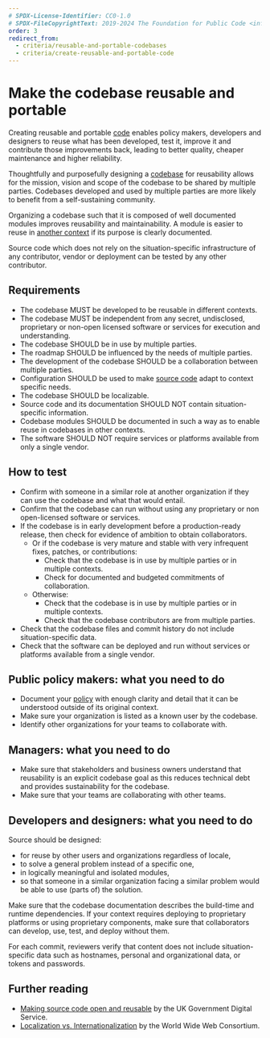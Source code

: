 ```yaml
---
# SPDX-License-Identifier: CC0-1.0
# SPDX-FileCopyrightText: 2019-2024 The Foundation for Public Code <info@publiccode.net>, https://standard.publiccode.net/AUTHORS
order: 3
redirect_from:
  - criteria/reusable-and-portable-codebases
  - criteria/create-reusable-and-portable-code
---
```

# Make the codebase reusable and portable

Creating reusable and portable [code](../glossary.md#code) enables policy makers, developers and designers to reuse what has been developed, test it, improve it and contribute those improvements back, leading to better quality, cheaper maintenance and higher reliability.

Thoughtfully and purposefully designing a [codebase](../glossary.md#codebase) for reusability allows for the mission, vision and scope of the codebase to be shared by multiple parties.
Codebases developed and used by multiple parties are more likely to benefit from a self-sustaining community.

Organizing a codebase such that it is composed of well documented modules improves reusability and maintainability.
A module is easier to reuse in [another context](../glossary.md#different-contexts) if its purpose is clearly documented.

Source code which does not rely on the situation-specific infrastructure of any contributor, vendor or deployment can be tested by any other contributor.

## Requirements

* The codebase MUST be developed to be reusable in different contexts.
* The codebase MUST be independent from any secret, undisclosed, proprietary or non-open licensed software or services for execution and understanding.
* The codebase SHOULD be in use by multiple parties.
* The roadmap SHOULD be influenced by the needs of multiple parties.
* The development of the codebase SHOULD be a collaboration between multiple parties.
* Configuration SHOULD be used to make [source code](../glossary.md#source-code) adapt to context specific needs.
* The codebase SHOULD be localizable.
* Source code and its documentation SHOULD NOT contain situation-specific information.
* Codebase modules SHOULD be documented in such a way as to enable reuse in codebases in other contexts.
* The software SHOULD NOT require services or platforms available from only a single vendor.

## How to test

* Confirm with someone in a similar role at another organization if they can use the codebase and what that would entail.
* Confirm that the codebase can run without using any proprietary or non open-licensed software or services.
* If the codebase is in early development before a production-ready release, then check for evidence of ambition to obtain collaborators.
   * Or if the codebase is very mature and stable with very infrequent fixes, patches, or contributions:
     * Check that the codebase is in use by multiple parties or in multiple contexts.
     * Check for documented and budgeted commitments of collaboration.
   * Otherwise:
     * Check that the codebase is in use by multiple parties or in multiple contexts.
     * Check that the codebase contributors are from multiple parties.
* Check that the codebase files and commit history do not include situation-specific data.
* Check that the software can be deployed and run without services or platforms available from a single vendor.

## Public policy makers: what you need to do

* Document your [policy](../glossary.md#policy) with enough clarity and detail that it can be understood outside of its original context.
* Make sure your organization is listed as a known user by the codebase.
* Identify other organizations for your teams to collaborate with.

## Managers: what you need to do

* Make sure that stakeholders and business owners understand that reusability is an explicit codebase goal as this reduces technical debt and provides sustainability for the codebase.
* Make sure that your teams are collaborating with other teams.

## Developers and designers: what you need to do

Source should be designed:

* for reuse by other users and organizations regardless of locale,
* to solve a general problem instead of a specific one,
* in logically meaningful and isolated modules,
* so that someone in a similar organization facing a similar problem would be able to use (parts of) the solution.

Make sure that the codebase documentation describes the build-time and runtime dependencies.
If your context requires deploying to proprietary platforms or using proprietary components, make sure that collaborators can develop, use, test, and deploy without them.

For each commit, reviewers verify that content does not include situation-specific data such as hostnames, personal and organizational data, or tokens and passwords.

## Further reading

* [Making source code open and reusable](https://www.gov.uk/service-manual/technology/making-source-code-open-and-reusable) by the UK Government Digital Service.
* [Localization vs. Internationalization](https://www.w3.org/International/questions/qa-i18n) by the World Wide Web Consortium.
